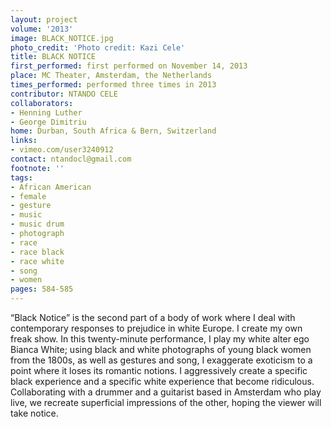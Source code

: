 ```yaml
---
layout: project
volume: '2013'
image: BLACK_NOTICE.jpg
photo_credit: 'Photo credit: Kazi Cele'
title: BLACK NOTICE
first_performed: first performed on November 14, 2013
place: MC Theater, Amsterdam, the Netherlands
times_performed: performed three times in 2013
contributor: NTANDO CELE
collaborators:
- Henning Luther
- George Dimitriu
home: Durban, South Africa & Bern, Switzerland
links:
- vimeo.com/user3240912
contact: ntandocl@gmail.com
footnote: ''
tags:
- African American
- female
- gesture
- music
- music drum
- photograph
- race
- race black
- race white
- song
- women
pages: 584-585
---
```


“Black Notice” is the second part of a body of work where I deal with contemporary responses to prejudice in white Europe. I create my own freak show. In this twenty-minute performance, I play my white alter ego Bianca White; using black and white photographs of young black women from the 1800s, as well as gestures and song, I exaggerate exoticism to a point where it loses its romantic notions. I aggressively create a specific black experience and a specific white experience that become ridiculous. Collaborating with a drummer and a guitarist based in Amsterdam who play live, we recreate superficial impressions of the other, hoping the viewer will take notice.
